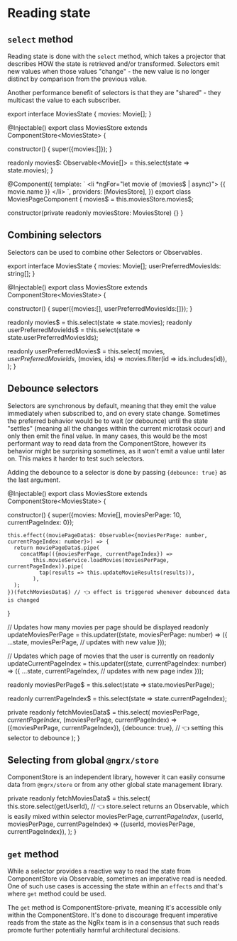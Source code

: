# Reading state

## `select` method

Reading state is done with the `select` method, which takes a projector that describes HOW the state is retrieved and/or transformed.
Selectors emit new values when those values "change" - the new value is no longer distinct by comparison from the previous value.

Another performance benefit of selectors is that they are "shared" - they multicast the value to each subscriber.

<code-example header="movies.store.ts">
export interface MoviesState {
  movies: Movie[];
}

@Injectable()
export class MoviesStore extends ComponentStore&lt;MoviesState&gt; {
  
  constructor() {
    super({movies:[]});
  }

  readonly movies$: Observable&lt;Movie[]&gt; = this.select(state => state.movies);
}
</code-example>

<code-example header="movies-page.component.ts">
@Component({
  template: `
    &lt;li *ngFor="let movie of (movies$ | async)"&gt;
      {{ movie.name }}
    &lt;/li&gt;
  `,
  providers: [MoviesStore],
})
export class MoviesPageComponent {
  movies$ = this.moviesStore.movies$;

  constructor(private readonly moviesStore: MoviesStore) {}
}
</code-example>

## Combining selectors

Selectors can be used to combine other Selectors or Observables.

<code-example header="movies.store.ts">
export interface MoviesState {
  movies: Movie[];
  userPreferredMoviesIds: string[];
}

@Injectable()
export class MoviesStore extends ComponentStore&lt;MoviesState&gt; {
  
  constructor() {
    super({movies:[], userPreferredMoviesIds:[]});
  }

  readonly movies$ = this.select(state => state.movies);
  readonly userPreferredMovieIds$ = this.select(state => state.userPreferredMoviesIds);

  readonly userPreferredMovies$ = this.select(
    movies$,
    userPreferredMovieIds$,
    (movies, ids) => movies.filter(id => ids.includes(id)),
  );
}
</code-example>

## Debounce selectors

Selectors are synchronous by default, meaning that they emit the value immediately when subscribed to, and on every state change.
Sometimes the preferred behavior would be to wait (or debounce) until the state "settles" (meaning all the changes within the current microtask occur)
and only then emit the final value.
In many cases, this would be the most performant way to read data from the ComponentStore, however its behavior might be surprising sometimes, as it won't emit a value until later on.
This makes it harder to test such selectors.

Adding the debounce to a selector is done by passing `{debounce: true}` as the last argument.

<code-example header="movies.store.ts">
@Injectable()
export class MoviesStore extends ComponentStore&lt;MoviesState&gt; {
  
  constructor() {
    super({movies: Movie[], moviesPerPage: 10, currentPageIndex: 0});

    this.effect((moviePageData$: Observable<{moviesPerPage: number, currentPageIndex: number}>) => {
      return moviePageData$.pipe(
        concatMap(({moviesPerPage, currentPageIndex}) => 
            this.movieService.loadMovies(moviesPerPage, currentPageIndex)).pipe(
              tap(results => this.updateMovieResults(results)),
            ),
      );
    })(fetchMoviesData$) // 👈 effect is triggered whenever debounced data is changed
  }

  // Updates how many movies per page should be displayed
  readonly updateMoviesPerPage = this.updater((state, moviesPerPage: number) => ({
    ...state,
    moviesPerPage, // updates with new value
  }));

  // Updates which page of movies that the user is currently on
  readonly updateCurrentPageIndex = this.updater((state, currentPageIndex: number) => ({
    ...state,
    currentPageIndex, // updates with new page index
  }));

  readonly moviesPerPage$ = this.select(state => state.moviesPerPage);

  readonly currentPageIndex$ = this.select(state => state.currentPageIndex);

  private readonly fetchMoviesData$ = this.select(
    moviesPerPage$,
    currentPageIndex$,
    (moviesPerPage, currentPageIndex) => ({moviesPerPage, currentPageIndex}),
    {debounce: true}, // 👈 setting this selector to debounce
    );
}
</code-example>


## Selecting from global `@ngrx/store`

ComponentStore is an independent library, however it can easily consume data from `@ngrx/store` or from any other global state management library.

<code-example header="movies.store.ts">

  private readonly fetchMoviesData$ = this.select(
    this.store.select(getUserId), // 👈 store.select returns an Observable, which is easily mixed within selector
    moviesPerPage$,
    currentPageIndex$,
    (userId, moviesPerPage, currentPageIndex) => ({userId, moviesPerPage, currentPageIndex}),
    );
}
</code-example>

## `get` method

While a selector provides a reactive way to read the state from ComponentStore via Observable, sometimes an imperative read is needed.
One of such use cases is accessing the state within an `effect`s and that's where `get` method could be used.

<div class="alert is-critical">

The `get` method is ComponentStore-private, meaning it's accessible only within the ComponentStore. It's done to discourage frequent imperative reads 
from the state as the NgRx team is in a consensus that such reads promote further potentially harmful architectural decisions.

</div>
